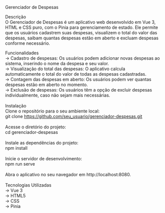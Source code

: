 Gerenciador de Despesas

Descrição <br>
O Gerenciador de Despesas é um aplicativo web desenvolvido em Vue 3, HTML e CSS puro, com o Pinia para gerenciamento de estado. Ele permite que os usuários cadastrem suas despesas, visualizem o total do valor das despesas, saibam quantas despesas estão em aberto e excluam despesas conforme necessário. <br>

Funcionalidades <br>
-> Cadastro de despesas: Os usuários podem adicionar novas despesas ao sistema, inserindo o nome da despesa e seu valor. <br>
-> Visualização do total das despesas: O aplicativo calcula automaticamente o total do valor de todas as despesas cadastradas. <br>
-> Contagem das despesas em aberto: Os usuários podem ver quantas despesas estão em aberto no momento. <br>
-> Exclusão de despesas: Os usuários têm a opção de excluir despesas individualmente, caso não sejam mais necessárias. 
<br>
<br>
Instalação <br>
Clone o repositório para o seu ambiente local: <br>
git clone https://github.com/seu_usuario/gerenciador-despesas.git <br> <br>
Acesse o diretório do projeto: <br>
cd gerenciador-despesas <br> <br>
Instale as dependências do projeto: <br>
npm install <br> <br>
Inicie o servidor de desenvolvimento: <br>
npm run serve <br> <br>
Abra o aplicativo no seu navegador em http://localhost:8080. <br> <br>
Tecnologias Utilizadas <br>
-> Vue 3 <br>
-> HTML5 <br>
-> CSS <br>
-> Pinia
